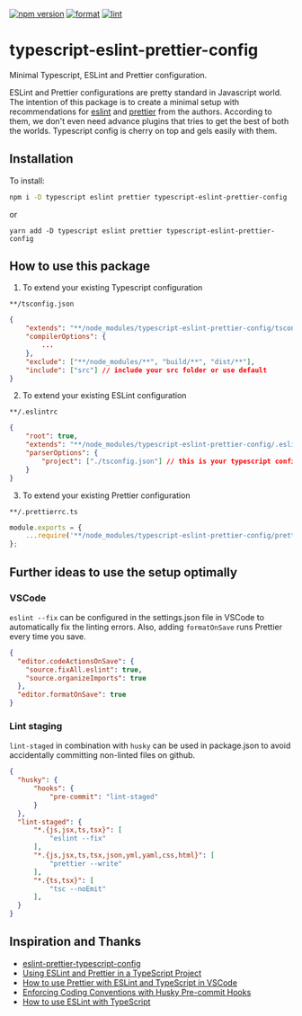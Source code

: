 [![npm version](https://img.shields.io/npm/v/typescript-eslint-prettier-config)](https://www.npmjs.com/package/typescript-eslint-prettier-config)
[![format](https://github.com/vsramalwan/typescript-eslint-prettier-config/actions/workflows/format.yml/badge.svg?branch=main)](https://github.com/vsramalwan/typescript-eslint-prettier-config/actions/workflows/format.yml)
[![lint](https://github.com/vsramalwan/typescript-eslint-prettier-config/actions/workflows/lint.yml/badge.svg?branch=main)](https://github.com/vsramalwan/typescript-eslint-prettier-config/actions/workflows/lint.yml)
# typescript-eslint-prettier-config
Minimal Typescript, ESLint and Prettier configuration.

ESLint and Prettier configurations are pretty standard in Javascript world. The intention of this package is to create a minimal setup with recommendations for [eslint](https://eslint.org/docs/rules/) and [prettier](https://prettier.io/docs/en/integrating-with-linters.html#notes) from the authors. According to them, we don't even need advance plugins that tries to get the best of both the worlds. Typescript config is cherry on top and gels easily with them.

## Installation
To install:
```bash
npm i -D typescript eslint prettier typescript-eslint-prettier-config
```
or 
```bash\
yarn add -D typescript eslint prettier typescript-eslint-prettier-config
```

## How to use this package
1. To extend your existing Typescript configuration

`**/tsconfig.json`

```json
{
    "extends": "**/node_modules/typescript-eslint-prettier-config/tsconfig.json",
    "compilerOptions": {
        ...
    },
    "exclude": ["**/node_modules/**", "build/**", "dist/**"],
    "include": ["src"] // include your src folder or use default
}
```

2. To extend your existing ESLint configuration

`**/.eslintrc`

```json
{
    "root": true,
    "extends": "**/node_modules/typescript-eslint-prettier-config/.eslintrc",
    "parserOptions": {
        "project": ["./tsconfig.json"] // this is your typescript configuration that you extended in the previous step
    }
}
```

3. To extend your existing Prettier configuration

`**/.prettierrc.ts`

```ts
module.exports = {
    ...require('**/node_modules/typescript-eslint-prettier-config/prettier.config'),
};
```

## Further ideas to use the setup optimally
### VSCode
`eslint --fix` can be configured in the settings.json file in VSCode to automatically fix the linting errors. Also, adding `formatOnSave` runs Prettier every time you save.
```json
{
  "editor.codeActionsOnSave": {
    "source.fixAll.eslint": true,
    "source.organizeImports": true
  },
  "editor.formatOnSave": true
}
```
### Lint staging
`lint-staged` in combination with `husky` can be used in package.json to avoid accidentally committing non-linted files on github.
```json
{
  "husky": {
      "hooks": {
          "pre-commit": "lint-staged"
      }
  },
  "lint-staged": {
      "*.{js,jsx,ts,tsx}": [
          "eslint --fix"
      ],
      "*.{js,jsx,ts,tsx,json,yml,yaml,css,html}": [
          "prettier --write"
      ],
      "*.{ts,tsx}": [
          "tsc --noEmit"
      ],
  }
}
```
## Inspiration and Thanks
- [eslint-prettier-typescript-config](https://github.com/moia-oss/eslint-prettier-typescript-config)
- [Using ESLint and Prettier in a TypeScript Project](https://robertcooper.me/post/using-eslint-and-prettier-in-a-typescript-project)
- [How to use Prettier with ESLint and TypeScript in VSCode](https://khalilstemmler.com/blogs/tooling/prettier/)
- [Enforcing Coding Conventions with Husky Pre-commit Hooks](https://khalilstemmler.com/blogs/tooling/enforcing-husky-precommit-hooks/)
- [How to use ESLint with TypeScript](https://khalilstemmler.com/blogs/typescript/eslint-for-typescript/)
